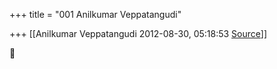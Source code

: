 +++
title = "001 Anilkumar Veppatangudi"

+++
[[Anilkumar Veppatangudi	2012-08-30, 05:18:53 [Source](https://groups.google.com/g/bvparishat/c/PeND2GB9hmU)]]





